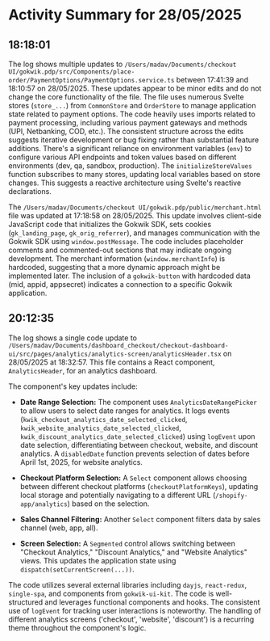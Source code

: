 # Activity Summary for 28/05/2025

## 18:18:01
The log shows multiple updates to `/Users/madav/Documents/checkout UI/gokwik.pdp/src/Components/place-order/PaymentOptions/PaymentOptions.service.ts`  between 17:41:39 and 18:10:57 on 28/05/2025.  These updates appear to be minor edits and do not change the core functionality of the file. The file uses numerous Svelte stores (`store_...`) from `CommonStore` and `OrderStore` to manage application state related to payment options.  The code heavily uses imports related to payment processing, including various payment gateways and methods (UPI, Netbanking, COD, etc.).  The consistent structure across the edits suggests iterative development or bug fixing rather than substantial feature additions.  There's a significant reliance on environment variables (`env`) to configure various API endpoints and token values based on different environments (dev, qa, sandbox, production).  The `initializeStoreValues` function subscribes to many stores, updating local variables based on store changes.  This suggests a reactive architecture using Svelte's reactive declarations.


The `/Users/madav/Documents/checkout UI/gokwik.pdp/public/merchant.html` file was updated at 17:18:58 on 28/05/2025. This update involves client-side JavaScript code that initializes the Gokwik SDK, sets cookies (`gk_landing_page`, `gk_orig_referrer`), and manages communication with the Gokwik SDK using `window.postMessage`.  The code includes placeholder comments and commented-out sections that may indicate ongoing development.  The merchant information (`window.merchantInfo`) is hardcoded, suggesting that a more dynamic approach might be implemented later. The inclusion of a `gokwik-button` with hardcoded data (mid, appid, appsecret) indicates a connection to a specific Gokwik application.


## 20:12:35
The log shows a single code update to `/Users/madav/Documents/dashboard_checkout/checkout-dashboard-ui/src/pages/analytics/analytics-screen/analyticsHeader.tsx` on 28/05/2025 at 18:32:57.  This file contains a React component, `AnalyticsHeader`, for an analytics dashboard.

The component's key updates include:

* **Date Range Selection:**  The component uses `AnalyticsDateRangePicker` to allow users to select date ranges for analytics.  It logs events (`kwik_checkout_analytics_date_selected_clicked`, `kwik_website_analytics_date_selected_clicked`, `kwik_discount_analytics_date_selected_clicked`)  using `logEvent` upon date selection, differentiating between checkout, website, and discount analytics.  A `disabledDate` function prevents selection of dates before April 1st, 2025, for website analytics.

* **Checkout Platform Selection:** A `Select` component allows choosing between different checkout platforms (`checkoutPlatformKeys`), updating local storage and potentially navigating to a different URL (`/shopify-app/analytics`) based on the selection.

* **Sales Channel Filtering:** Another `Select` component filters data by sales channel (web, app, all).

* **Screen Selection:** A `Segmented` control allows switching between "Checkout Analytics," "Discount Analytics," and "Website Analytics" views. This updates the application state using `dispatch(setCurrentScreen(...))`.

The code utilizes several external libraries including `dayjs`, `react-redux`, `single-spa`, and components from `gokwik-ui-kit`.  The code is well-structured and leverages functional components and hooks.  The consistent use of `logEvent` for tracking user interactions is noteworthy.  The handling of different analytics screens ('checkout', 'website', 'discount') is a recurring theme throughout the component's logic.
